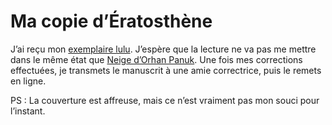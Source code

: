 # Ma copie d’Ératosthène

J’ai reçu mon [exemplaire lulu](https://tcrouzet.com/eratosthene/). J’espère que la lecture ne va pas me mettre dans le même état que [Neige d’Orhan Panuk](https://tcrouzet.com/2007/06/28/neige-d%e2%80%99orhan-panuk/). Une fois mes corrections effectuées, je transmets le manuscrit à une amie correctrice, puis le remets en ligne.

PS : La couverture est affreuse, mais ce n’est vraiment pas mon souci pour l’instant.